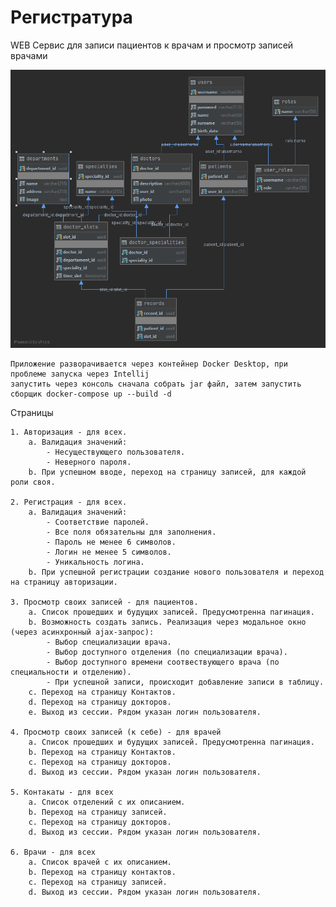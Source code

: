 # Регистратура

WEB Сервис для записи пациентов к врачам и просмотр записей врачами

   ![screen1](img\hospital.png)
    
    Приложение разворачивается через контейнер Docker Desktop, при проблеме запуска через Intellij 
    запустить через консоль сначала собрать jar файл, затем запустить сборщик docker-compose up --build -d

Страницы

    1. Авторизация - для всех.
        a. Валидация значений:
            - Несуществующего пользователя.
            - Неверного пароля.
        b. При успешном вводе, переход на страницу записей, для каждой роли своя.
         
    2. Регистрация - для всех.
        a. Валидация значений:
            - Соответствие паролей.
            - Все поля обязательны для заполнения.
            - Пароль не менее 6 символов.
            - Логин не менее 5 символов.
            - Уникальность логина.
        b. При успешной регистрации создание нового пользователя и переход на страницу авторизации.
        
    3. Просмотр своих записей - для пациентов.
        a. Список прошедших и будущих записей. Предусмотренна пагинация.
        b. Возможность создать запись. Реализация через модальное окно (через асинхронный ajax-запрос):
            - Выбор специализации врача.
            - Выбор доступного отделения (по специализации врача).
            - Выбор доступного времени соотвествующего врача (по специальности и отделению).
            - При успешной записи, происходит добавление записи в таблицу.
        c. Переход на страницу Контактов.
        d. Переход на страницу докторов.
        e. Выход из сессии. Рядом указан логин пользователя.
    
    4. Просмотр своих записей (к себе) - для врачей
        a. Список прошедших и будущих записей. Предусмотренна пагинация.
        b. Переход на страницу Контактов.
        c. Переход на страницу докторов.
        d. Выход из сессии. Рядом указан логин пользователя.
    
    5. Контакаты - для всех
        a. Список отделений с их описанием.
        b. Переход на страницу записей.
        c. Переход на страницу докторов.
        d. Выход из сессии. Рядом указан логин пользователя.
    
    6. Врачи - для всех
        a. Список врачей с их описанием.
        b. Переход на страницу контактов.
        c. Переход на страницу записей.
        d. Выход из сессии. Рядом указан логин пользователя.
  
